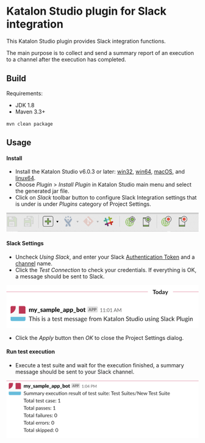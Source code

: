 # Katalon Studio plugin for Slack integration

This Katalon Studio plugin provides Slack integration functions.

The main purpose is to collect and send a summary report of an execution to a channel after the execution has completed.

## Build

Requirements:
- JDK 1.8
- Maven 3.3+

`mvn clean package`

## Usage
#### Install
- Install the Katalon Studio v6.0.3 or later: [win32](https://s3.amazonaws.com/katalon/release-beta/6.0.3/Katalon_Studio_Windows_32.zip), [win64](https://s3.amazonaws.com/katalon/release-beta/6.0.3/Katalon_Studio_Windows_64.zip), [macOS](https://s3.amazonaws.com/katalon/release-beta/6.0.3/Katalon+Studio.dmg), and [linux64](https://s3.amazonaws.com/katalon/release-beta/6.0.3/Katalon_Studio_Linux_64.tar.gz).
- Choose *Plugin* > *Install Plugin* in Katalon Studio main menu and select the generated jar file.
- Click on *Slack* toolbar button to configure Slack Integration settings that is under  is under *Plugins* category of Project Settings.

![slack_item](/docs/images/slack_item.png)

#### Slack Settings
- Uncheck *Using Slack*, and enter your Slack [Authentication Token](https://get.slack.help/hc/en-us/articles/215770388-Create-and-regenerate-API-tokens) and a [channel](https://get.slack.help/hc/en-us/categories/200111606-Using-Slack#work-in-channels) name.
- Click the *Test Connection* to check your credentials. If everything is OK, a message should be sent to Slack.

![test_message](/docs/images/test_message.png)
- Click the *Apply* button then *OK* to close the Project Settings dialog.

#### Run test execution
- Execute a test suite and wait for the execution finished, a summary message should be sent to your Slack channel.

![summary_message](/docs/images/summary_message.png)
